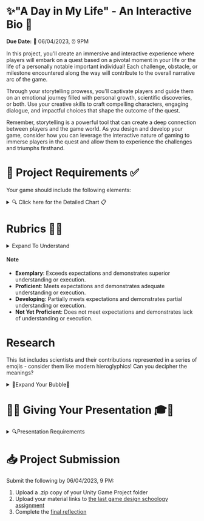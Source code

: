 # ✨"A Day in My Life" - An Interactive Bio 🔬

**Due Date:** 📅 06/04/2023, ⏰ 9PM

In this project, you'll create an immersive and interactive experience where players will embark on a quest based on a pivotal moment in your life or the life of a personally notable important individual! Each challenge, obstacle, or milestone encountered along the way will contribute to the overall narrative arc of the game.

Through your storytelling prowess, you'll captivate players and guide them on an emotional journey filled with personal growth, scientific discoveries, or both. Use your creative skills to craft compelling characters, engaging dialogue, and impactful choices that shape the outcome of the quest.

Remember, storytelling is a powerful tool that can create a deep connection between players and the game world. As you design and develop your game, consider how you can leverage the interactive nature of gaming to immerse players in the quest and allow them to experience the challenges and triumphs firsthand.

# 📝 Project Requirements ✅

Your game should include the following elements:

<details>
<summary>🔍 Click here for the Detailed Chart 📋</summary>

  <table>
    <thead>
      <tr>
        <th>Requirement</th>
        <th>Description</th>
      </tr>
    </thead>
    <tbody>
      <tr>
        <td>📖 Personal Story</td>
        <td>The game should depict a day in your life or that of a renowned scientist.</td>
      </tr>
      <tr>
        <td>🏆 Win Condition & Challenges</td>
        <td>Design a winning condition and incorporate challenges related to daily tasks or scientific feats.</td>
      </tr>
      <tr>
        <td>🎆 Immersive Game Environment</td>
        <td>Use sounds, lighting, and assets to build a captivating gaming environment.</td>
      </tr>
      <tr>
        <td>👁️ First-Person Controller</td>
        <td>The game should be navigable from a first-person view.</td>
      </tr>
      <tr>
        <td>💥 Collision Detection</td>
        <td>Actions or events should be triggered when the player interacts with in-game objects.</td>
      </tr>
      <tr>
        <td>🌌 Player Boundaries</td>
        <td>Ensure the player can't leave the game environment.</td>
      </tr>
      <tr>
        <td>🛸 Raycasting and Prefabs</td>
        <td>Use these to enhance gameplay mechanics.</td>
      </tr>
      <tr>
        <td>🖥️ Interactive GUI Elements</td>
        <td>Implement GUI for better player interaction.</td>
      </tr>
      <tr>
        <td>💾 Data Persistence</td>
        <td>Use PlayerPrefs or equivalent to retain game data between different scenes.</td>
      </tr>
      <tr>
        <td>🌃 Multiple Scenes</td>
        <td>Include at least two different scenes in the game.</td>
      </tr>
    </tbody>
  </table>

</details>

# Rubrics 🎯📜

<details>
<summary> Expand To Understand</summary>

<table>
  <thead>
    <tr>
      <th>Criteria</th>
      <th>Exemplary</th>
      <th>Proficient</th>
      <th>Developing</th>
      <th>Not Yet Proficient</th>
    </tr>
  </thead>
  <tbody>
    <tr>
      <td>📖 **Personal Story / Research**</td>
      <td>The personal story or scientist's life is deeply explored, with clear links to the game.</td>
      <td>The personal story or scientist's life is explored, with links to the game.</td>
      <td>The personal story or scientist's life is mentioned, but links to the game are unclear.</td>
      <td>The personal story or scientist's life is not effectively incorporated into the game.</td>
    </tr>
    <tr>
      <td>🎮 **Game Mechanics**</td>
      <td>The game mechanics are innovative, engaging, and well implemented.</td>
      <td>The game mechanics are solid and serve to enhance the game experience.</td>
      <td>The game mechanics are functional but do not enhance the game experience.</td>
      <td>The game mechanics are confusing or non-functional.</td>
    </tr>
    <tr>
      <td>👁️ **First-Person Controller**</td>
      <td>The first-person controller enhances the gameplay, offering an immersive experience.</td>
      <td>The first-person controller functions well and does not detract from gameplay.</td>
      <td>The first-person controller functions, but could use improvement.</td>
      <td>The first-person controller is dysfunctional or not implemented.</td>
    </tr>
    <tr>
      <td>🛠️ **Use of Unity**</td>
      <td>Unity is used to its full potential to create an engaging and visually appealing game.</td>
      <td>Unity is used effectively to create a functional and appealing game.</td>
      <td>Unity is used, but the game could benefit from more advanced features or polish.</td>
      <td>Unity is not used effectively, impacting the quality of the game.</td>
    </tr>
    <tr>
      <td>🗣️ **Presentation**</td>
      <td> Is engaging, clear, and demonstrates a deep understanding of the game development process.</td>
      <td> Is solid and shows understanding of the game development process.</td>
      <td> Shows some understanding of the game development process, but could be more clear or engaging.</td>
      <td> Unclear or fails to demonstrate understanding of the game development process.</td>
    </tr>
  </tbody>
</table>

</details>

#### Note

* **Exemplary**: Exceeds expectations and demonstrates superior understanding or execution.
* **Proficient**: Meets expectations and demonstrates adequate understanding or execution.
* **Developing**: Partially meets expectations and demonstrates partial understanding or execution.
* **Not Yet Proficient**: Does not meet expectations and demonstrates lack of understanding or execution.

# Research

This list includes scientists and their contributions represented in a series of emojis - consider them like modern hieroglyphics! Can you decipher the meanings? 

<details>
<summary>🫧Expand Your Bubble🫧</summary>
  
<table>
  <thead>
    <tr>
      <th>Scientist</th>
      <th>Contributions</th>
    </tr>
  </thead>
  <tbody>
    <tr>
      <td><a href="https://en.wikipedia.org/wiki/Ada_Lovelace">Ada Lovelace</a></td>
      <td>💻📜🎩👩‍🔬</td>
    </tr>
    <tr>
      <td><a href="https://en.wikipedia.org/wiki/Rosalind_Franklin">Rosalind Franklin</a></td>
      <td>🧬🔬📸🇬🇧</td>
    </tr>
    <tr>
      <td><a href="https://en.wikipedia.org/wiki/Ben_Barres">Ben Barres</a></td>
      <td>🧠🔬🎓🌈</td>
    </tr>
    <tr>
      <td><a href="https://en.wikipedia.org/wiki/Jane_Goodall">Jane Goodall</a></td>
      <td>🦍🌿🔬🇬🇧</td>
    </tr>
    <tr>
      <td><a href="https://en.wikipedia.org/wiki/Mae_Jemison">Mae Jemison</a></td>
      <td>👩‍🚀🌍🚀👩🏾‍🔬</td>
    </tr>
    <tr>
      <td><a href="https://en.wikipedia.org/wiki/Chien-Shiung_Wu">Chien-Shiung Wu</a></td>
      <td>⚛️🔭🧲👩🏽‍🔬</td>
    </tr>
    <tr>
      <td><a href="https://en.wikipedia.org/wiki/Katherine_Johnson">Katherine Johnson</a></td>
      <td>🚀🧮🌌👩🏾‍🏫</td>
    </tr>
  </tbody>
</table>

</details>

# 🎉🔮  Giving Your Presentation 🎓🚀

<details>
<summary>🔍Presentation Requirements</summary>

<ol>
<li>👋 <strong>Introduction</strong>: Begin by introducing yourself and your game.</li>
<li>🎮 <strong>Game Mechanics & Unity Features</strong>: Discuss the key game mechanics and Unity features used in your project.</li>
<li>🕹️ <strong>Gameplay Walkthrough</strong>: Demonstrate the main gameplay elements and features.</li>
<li>💥 <strong>Challenges & Solutions</strong>: Share any hurdles faced during the development process and how you resolved them.</li>
<li>💬 <strong>Engage Your Audience</strong>: Encourage interaction and engagement from your audience during the presentation.</li>
<li>📚 <strong>Summary & Key Takeaways</strong>: Conclude with a summary of your project and the key takeaways.</li>
<li>🎤 <strong>Preparation</strong>: Anticipate potential questions and prepare clear and informative responses.</li>
</ol>

</details>

# 📥 Project Submission

Submit the following by 06/04/2023, 9 PM:

<ol>
<li>Upload a .zip copy of your Unity Game Project folder</li>
<li>Upload your material links to <a href="#">the last game design schoology assignment</a></li>
<li>Complete the <a href="#">final reflection</a></li>
</ol>
